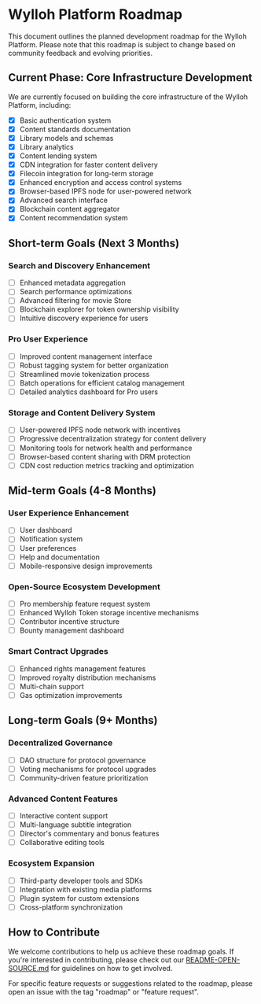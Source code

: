 # Wylloh Platform Roadmap

This document outlines the planned development roadmap for the Wylloh Platform. Please note that this roadmap is subject to change based on community feedback and evolving priorities.

## Current Phase: Core Infrastructure Development

We are currently focused on building the core infrastructure of the Wylloh Platform, including:

- [x] Basic authentication system
- [x] Content standards documentation
- [x] Library models and schemas
- [x] Library analytics
- [x] Content lending system
- [x] CDN integration for faster content delivery
- [x] Filecoin integration for long-term storage
- [x] Enhanced encryption and access control systems
- [x] Browser-based IPFS node for user-powered network
- [x] Advanced search interface
- [x] Blockchain content aggregator
- [x] Content recommendation system

## Short-term Goals (Next 3 Months)

### Search and Discovery Enhancement
- [ ] Enhanced metadata aggregation
- [ ] Search performance optimizations
- [ ] Advanced filtering for movie Store
- [ ] Blockchain explorer for token ownership visibility
- [ ] Intuitive discovery experience for users

### Pro User Experience
- [ ] Improved content management interface
- [ ] Robust tagging system for better organization
- [ ] Streamlined movie tokenization process
- [ ] Batch operations for efficient catalog management
- [ ] Detailed analytics dashboard for Pro users

### Storage and Content Delivery System
- [ ] User-powered IPFS node network with incentives
- [ ] Progressive decentralization strategy for content delivery
- [ ] Monitoring tools for network health and performance
- [ ] Browser-based content sharing with DRM protection
- [ ] CDN cost reduction metrics tracking and optimization

## Mid-term Goals (4-8 Months)

### User Experience Enhancement
- [ ] User dashboard
- [ ] Notification system
- [ ] User preferences
- [ ] Help and documentation
- [ ] Mobile-responsive design improvements

### Open-Source Ecosystem Development
- [ ] Pro membership feature request system
- [ ] Enhanced Wylloh Token storage incentive mechanisms
- [ ] Contributor incentive structure
- [ ] Bounty management dashboard

### Smart Contract Upgrades
- [ ] Enhanced rights management features
- [ ] Improved royalty distribution mechanisms
- [ ] Multi-chain support
- [ ] Gas optimization improvements

## Long-term Goals (9+ Months)

### Decentralized Governance
- [ ] DAO structure for protocol governance
- [ ] Voting mechanisms for protocol upgrades
- [ ] Community-driven feature prioritization

### Advanced Content Features
- [ ] Interactive content support
- [ ] Multi-language subtitle integration
- [ ] Director's commentary and bonus features
- [ ] Collaborative editing tools

### Ecosystem Expansion
- [ ] Third-party developer tools and SDKs
- [ ] Integration with existing media platforms
- [ ] Plugin system for custom extensions
- [ ] Cross-platform synchronization

## How to Contribute

We welcome contributions to help us achieve these roadmap goals. If you're interested in contributing, please check out our [README-OPEN-SOURCE.md](README-OPEN-SOURCE.md) for guidelines on how to get involved.

For specific feature requests or suggestions related to the roadmap, please open an issue with the tag "roadmap" or "feature request". 